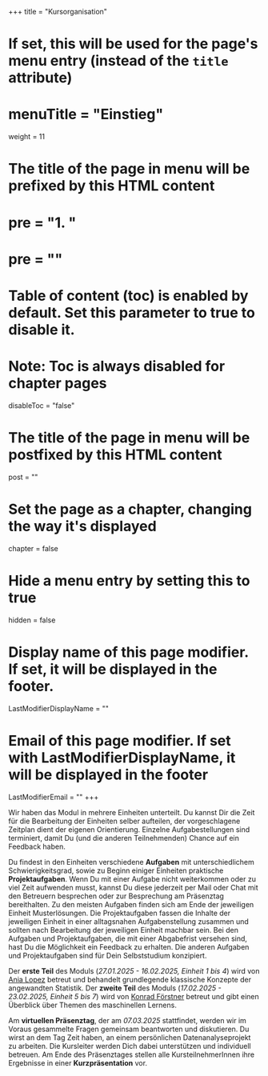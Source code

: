 +++
title = "Kursorganisation"
# If set, this will be used for the page's menu entry (instead of the `title` attribute)
# menuTitle = "Einstieg"
weight = 11
# The title of the page in menu will be prefixed by this HTML content
# pre = "<b>1. </b>"
# pre = "<i class='fab fa-github'></i>"
# Table of content (toc) is enabled by default. Set this parameter to true to disable it.
# Note: Toc is always disabled for chapter pages
disableToc = "false"
# The title of the page in menu will be postfixed by this HTML content
post = ""
# Set the page as a chapter, changing the way it's displayed
chapter = false
# Hide a menu entry by setting this to true
hidden = false
# Display name of this page modifier. If set, it will be displayed in the footer.
LastModifierDisplayName = ""
# Email of this page modifier. If set with LastModifierDisplayName, it will be displayed in the footer
LastModifierEmail = ""
+++

Wir haben das Modul in mehrere Einheiten unterteilt. Du kannst Dir die Zeit für die Bearbeitung der Einheiten selber aufteilen, der vorgeschlagene Zeitplan dient der eigenen Orientierung. Einzelne Aufgabestellungen sind terminiert, damit Du (und die anderen Teilnehmenden) Chance auf ein Feedback haben.

Du findest in den Einheiten verschiedene **Aufgaben** mit unterschiedlichem Schwierigkeitsgrad, sowie zu Beginn einiger Einheiten praktische **Projektaufgaben**. 
Wenn Du mit einer Aufgabe nicht weiterkommen oder zu viel Zeit aufwenden musst, kannst Du diese jederzeit per Mail oder Chat mit den Betreuern besprechen oder zur Besprechung am Präsenztag bereithalten. Zu den meisten Aufgaben finden sich am Ende der jeweiligen Einheit Musterlösungen. Die Projektaufgaben fassen die Inhalte der jeweiligen Einheit in einer alltagsnahen Aufgabenstellung zusammen und sollten nach Bearbeitung der jeweiligen Einheit machbar sein. Bei den Aufgaben und Projektaufgaben, die mit einer Abgabefrist versehen sind, hast Du die Möglichkeit ein Feedback zu erhalten. Die anderen Aufgaben und Projektaufgaben sind für Dein Selbststudium konzipiert. 

<!--


Die Projektaufgaben sollten in Form von [Jupyter Notebooks](https://jupyter.org/) bearbeitet und aufbereitet werden. Diese werden am virtuellen Präsenztag besprochen.  

-->
Der **erste Teil** des Moduls (*27.01.2025 - 16.02.2025, Einheit 1 bis 4*) wird von [Ania Lopez](mailto:ania.lopez@hhu.de) betreut und behandelt grundlegende klassische Konzepte der angewandten Statistik. Der **zweite Teil** des Moduls (*17.02.2025 - 23.02.2025, Einheit 5 bis 7*) wird von [Konrad Förstner](mailto:foerstner@zbmed.de) betreut und gibt einen Überblick über Themen des maschinellen Lernens.

Am **virtuellen Präsenztag**, der am *07.03.2025* stattfindet, werden wir im Voraus gesammelte Fragen gemeinsam beantworten und diskutieren. Du wirst an dem Tag Zeit haben, an einem persönlichen Datenanalyseprojekt zu arbeiten. Die Kursleiter werden Dich dabei unterstützen und individuell betreuen. Am Ende des Präsenztages stellen alle KursteilnehmerInnen ihre Ergebnisse in einer **Kurzpräsentation** vor.
